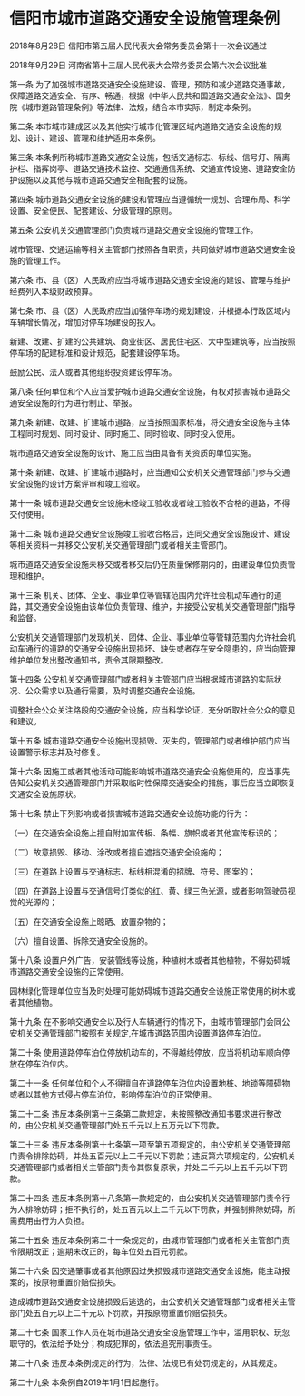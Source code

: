 # 信阳市城市道路交通安全设施管理条例

2018年8月28日 信阳市第五届人民代表大会常务委员会第十一次会议通过

2018年9月29日 河南省第十三届人民代表大会常务委员会第六次会议批准



第一条 为了加强城市道路交通安全设施建设、管理，预防和减少道路交通事故，保障道路交通安全、有序、畅通，根据《中华人民共和国道路交通安全法》、国务院《城市道路管理条例》等法律、法规，结合本市实际，制定本条例。

第二条 本市城市建成区以及其他实行城市化管理区域内道路交通安全设施的规划、设计、建设、管理和维护适用本条例。

第三条 本条例所称城市道路交通安全设施，包括交通标志、标线、信号灯、隔离护栏、指挥岗亭、道路交通技术监控、交通通信系统、交通宣传设施、道路安全防护设施以及其他与城市道路交通安全相配套的设施。

第四条 城市道路交通安全设施的建设和管理应当遵循统一规划、合理布局、科学设置、安全便民、配套建设、分级管理的原则。

第五条 公安机关交通管理部门负责城市道路交通安全设施的管理工作。

城市管理、交通运输等相关主管部门按照各自职责，共同做好城市道路交通安全设施的管理工作。

第六条 市、县（区）人民政府应当将城市道路交通安全设施的建设、管理与维护经费列入本级财政预算。

第七条 市、县（区）人民政府应当加强停车场的规划建设，并根据本行政区域内车辆增长情况，增加对停车场建设的投入。

新建、改建、扩建的公共建筑、商业街区、居民住宅区、大中型建筑等，应当按照停车场的配建标准和设计规范，配套建设停车场。

鼓励公民、法人或者其他组织投资建设停车场。

第八条 任何单位和个人应当爱护城市道路交通安全设施，有权对损害城市道路交通安全设施的行为进行制止、举报。

第九条 新建、改建、扩建城市道路，应当按照国家标准，将交通安全设施与主体工程同时规划、同时设计、同时施工、同时验收、同时投入使用。

城市道路交通安全设施的设计、施工应当由具备有关资质的单位实施。

第十条 新建、改建、扩建城市道路时，应当通知公安机关交通管理部门参与交通安全设施的设计方案评审和竣工验收。

第十一条 城市道路交通安全设施未经竣工验收或者竣工验收不合格的道路，不得交付使用。

第十二条 城市道路交通安全设施竣工验收合格后，连同交通安全设施设计、建设等相关资料一并移交公安机关交通管理部门或者相关主管部门。

城市道路交通安全设施未移交或者移交后仍在质量保修期内的，由建设单位负责管理和维护。

第十三条 机关、团体、企业、事业单位等管辖范围内允许社会机动车通行的道路，其交通安全设施由该单位负责管理、维护，并接受公安机关交通管理部门指导和监督。

公安机关交通管理部门发现机关、团体、企业、事业单位等管辖范围内允许社会机动车通行的道路的交通安全设施出现损坏、缺失或者存在安全隐患的，应当向管理维护单位发出整改通知书，责令其限期整改。

第十四条 公安机关交通管理部门或者相关主管部门应当根据城市道路的实际状况、公众需求以及通行需要，及时调整交通安全设施。

调整社会公众关注路段的交通安全设施，应当科学论证，充分听取社会公众的意见和建议。

第十五条 城市道路交通安全设施出现损毁、灭失的，管理部门或者维护部门应当设置警示标志并及时修复。

第十六条 因施工或者其他活动可能影响城市道路交通安全设施使用的，应当事先告知公安机关交通管理部门并采取临时性保障交通安全的措施，事后应当立即恢复交通安全设施原状。

第十七条 禁止下列影响或者损害城市道路交通安全设施功能的行为：

（一）在交通安全设施上擅自附加宣传板、条幅、旗帜或者其他宣传标识的；

（二）故意损毁、移动、涂改或者擅自遮挡交通安全设施的；

（三）在道路上设置与交通标志、标线相混淆的招牌、符号、图案的；

（四）在道路上设置与交通信号灯类似的红、黄、绿三色光源，或者影响驾驶员视觉的光源的；

（五）在交通安全设施上晾晒、放置杂物的；

（六）擅自设置、拆除交通安全设施的。

第十八条 设置户外广告，安装管线等设施，种植树木或者其他植物，不得妨碍城市道路交通安全设施的正常使用。

园林绿化管理单位应当及时处理可能妨碍城市道路交通安全设施正常使用的树木或者其他植物。

第十九条 在不影响交通安全以及行人车辆通行的情况下，由城市管理部门会同公安机关交通管理部门按照有关规定,在城市道路范围内设置道路停车泊位。

第二十条 使用道路停车泊位停放机动车的，不得越线停放，应当将机动车顺向停放在停车泊位内。

第二十一条 任何单位和个人不得擅自在道路停车泊位内设置地桩、地锁等障碍物或者以其他方式侵占停车泊位，影响停车泊位的正常使用。

第二十二条 违反本条例第十三条第二款规定，未按照整改通知书要求进行整改的，由公安机关交通管理部门处五千元以上五万元以下罚款。

第二十三条 违反本条例第十七条第一项至第五项规定的，由公安机关交通管理部门责令排除妨碍，并处五百元以上二千元以下罚款；违反第六项规定的，公安机关交通管理部门或者相关主管部门责令其恢复原状，并处二千元以上五千元以下罚款。

第二十四条 违反本条例第十八条第一款规定的，由公安机关交通管理部门责令行为人排除妨碍；拒不执行的，处五百元以上二千元以下罚款，并强制排除妨碍，所需费用由行为人负担。

第二十五条 违反本条例第二十一条规定的，由城市管理部门或者相关主管部门责令限期改正；逾期未改正的，每车位处五百元罚款。

第二十六条 因交通肇事或者其他原因过失损毁城市道路交通安全设施，能主动报案的，按原物重置价赔偿损失。

造成城市道路交通安全设施损毁后逃逸的，由公安机关交通管理部门或者相关主管部门处五百元以上二千元以下罚款，并按原物重置价赔偿损失。

第二十七条 国家工作人员在城市道路交通安全设施管理工作中，滥用职权、玩忽职守的，依法给予处分；构成犯罪的，依法追究刑事责任。

第二十八条 违反本条例规定的行为，法律、法规已有处罚规定的，从其规定。

第二十九条 本条例自2019年1月1日起施行。